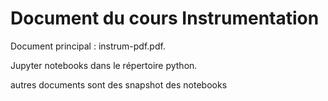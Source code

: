 # Document du cours Instrumentation

Document principal : instrum-pdf.pdf.

Jupyter notebooks dans le répertoire python. 

autres documents sont des snapshot des notebooks